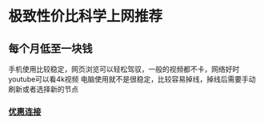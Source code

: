 # 极致性价比科学上网推荐

## 每个月低至一块钱
  手机使用比较稳定，网页浏览可以轻松驾驭，一般的视频都不卡，网络好时youtube可以看4k视频
  电脑使用就不是很稳定，比较容易掉线，掉线后需要手动刷新或者选择新的节点

### [优惠连接](https://xn--4gq62f52gdss.club/#/register?code=Z9gv7Ih0)
